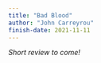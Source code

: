 ```yaml
---
title: "Bad Blood"
author: "John Carreyrou"
finish-date: 2021-11-11
---
```


_Short review to come!_
